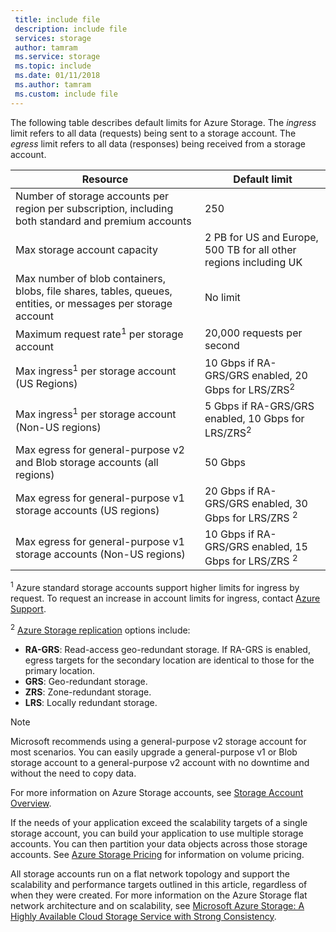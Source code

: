 ```yaml
---
 title: include file
 description: include file
 services: storage
 author: tamram
 ms.service: storage
 ms.topic: include
 ms.date: 01/11/2018
 ms.author: tamram
 ms.custom: include file
---
```


The following table describes default limits for Azure Storage. The *ingress* limit refers to all data (requests) being sent to a storage account. The *egress* limit refers to all data (responses) being received from a storage account.

| Resource | Default limit |
| --- | --- |
| Number of storage accounts per region per subscription, including both standard and premium accounts | 250 |
| Max storage account capacity | 2 PB for US and Europe, 500 TB for all other regions including UK |
| Max number of blob containers, blobs, file shares, tables, queues, entities, or messages per storage account | No limit |
| Maximum request rate<sup>1</sup> per storage account | 20,000 requests per second |
| Max ingress<sup>1</sup> per storage account (US Regions) | 10 Gbps if RA-GRS/GRS enabled, 20 Gbps for LRS/ZRS<sup>2</sup> |
| Max ingress<sup>1</sup> per storage account (Non-US regions) | 5 Gbps if RA-GRS/GRS enabled, 10 Gbps for LRS/ZRS<sup>2</sup> |
| Max egress for general-purpose v2 and Blob storage accounts (all regions) | 50 Gbps |
| Max egress for general-purpose v1 storage accounts (US regions) | 20 Gbps if RA-GRS/GRS enabled, 30 Gbps for LRS/ZRS <sup>2</sup> |
| Max egress for general-purpose v1 storage accounts (Non-US regions) | 10 Gbps if RA-GRS/GRS enabled, 15 Gbps for LRS/ZRS <sup>2</sup> |

<sup>1</sup> Azure standard storage accounts support higher limits for ingress by request. To request an increase in account limits for ingress, contact [Azure Support](https://azure.microsoft.com/support/faq/).

<sup>2</sup> [Azure Storage replication](https://docs.microsoft.com/azure/storage/common/storage-redundancy) options include:
* **RA-GRS**: Read-access geo-redundant storage. If RA-GRS is enabled, egress targets for the secondary location are identical to those for the primary location.
* **GRS**: Geo-redundant storage. 
* **ZRS**: Zone-redundant storage.
* **LRS**: Locally redundant storage. 

> [!NOTE]
> Microsoft recommends using a general-purpose v2 storage account for most scenarios. You can easily upgrade a general-purpose v1 or Blob storage account to a general-purpose v2 account with no downtime and without the need to copy data.
>
> For more information on Azure Storage accounts, see [Storage Account Overview](../articles/storage/common/storage-account-overview.md). 

If the needs of your application exceed the scalability targets of a single storage account, you can build your application to use multiple storage accounts. You can then partition your data objects across those storage accounts. See [Azure Storage Pricing](https://azure.microsoft.com/pricing/details/storage/) for information on volume pricing.

All storage accounts run on a flat network topology and support the scalability and performance targets outlined in this article, regardless of when they were created. For more information on the Azure Storage flat network architecture and on scalability, see [Microsoft Azure Storage: A Highly Available Cloud Storage Service with Strong Consistency](http://blogs.msdn.com/b/windowsazurestorage/archive/2011/11/20/windows-azure-storage-a-highly-available-cloud-storage-service-with-strong-consistency.aspx).

